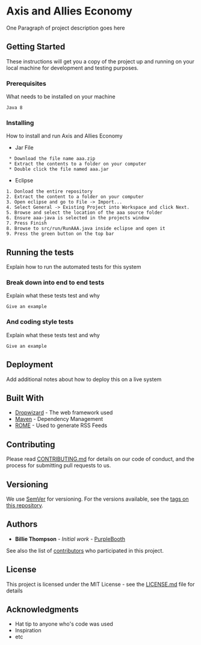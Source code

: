 # Axis and Allies Economy

One Paragraph of project description goes here

## Getting Started

These instructions will get you a copy of the project up and running on your local machine for development and testing purposes.

### Prerequisites

What needs to be installed on your machine

```
Java 8
```

### Installing

How to install and run Axis and Allies Economy

* Jar File
```
 * Download the file name aaa.zip
 * Extract the contents to a folder on your computer
 * Double click the file named aaa.jar
```
* Eclipse
```
1. Donload the entire repository
2. Extract the content to a folder on your computer
3. Open eclipse and go to File -> Import...
4. Select General -> Existing Project into Workspace and click Next.
5. Browse and select the location of the aaa source folder
6. Ensure aaa-java is selected in the projects window
7. Press Finish
8. Browse to src/run/RunAAA.java inside eclipse and open it
9. Press the green button on the top bar 
```

## Running the tests

Explain how to run the automated tests for this system

### Break down into end to end tests

Explain what these tests test and why

```
Give an example
```

### And coding style tests

Explain what these tests test and why

```
Give an example
```

## Deployment

Add additional notes about how to deploy this on a live system

## Built With

* [Dropwizard](http://www.dropwizard.io/1.0.2/docs/) - The web framework used
* [Maven](https://maven.apache.org/) - Dependency Management
* [ROME](https://rometools.github.io/rome/) - Used to generate RSS Feeds

## Contributing

Please read [CONTRIBUTING.md](https://gist.github.com/PurpleBooth/b24679402957c63ec426) for details on our code of conduct, and the process for submitting pull requests to us.

## Versioning

We use [SemVer](http://semver.org/) for versioning. For the versions available, see the [tags on this repository](https://github.com/your/project/tags). 

## Authors

* **Billie Thompson** - *Initial work* - [PurpleBooth](https://github.com/PurpleBooth)

See also the list of [contributors](https://github.com/your/project/contributors) who participated in this project.

## License

This project is licensed under the MIT License - see the [LICENSE.md](LICENSE.md) file for details

## Acknowledgments

* Hat tip to anyone who's code was used
* Inspiration
* etc

